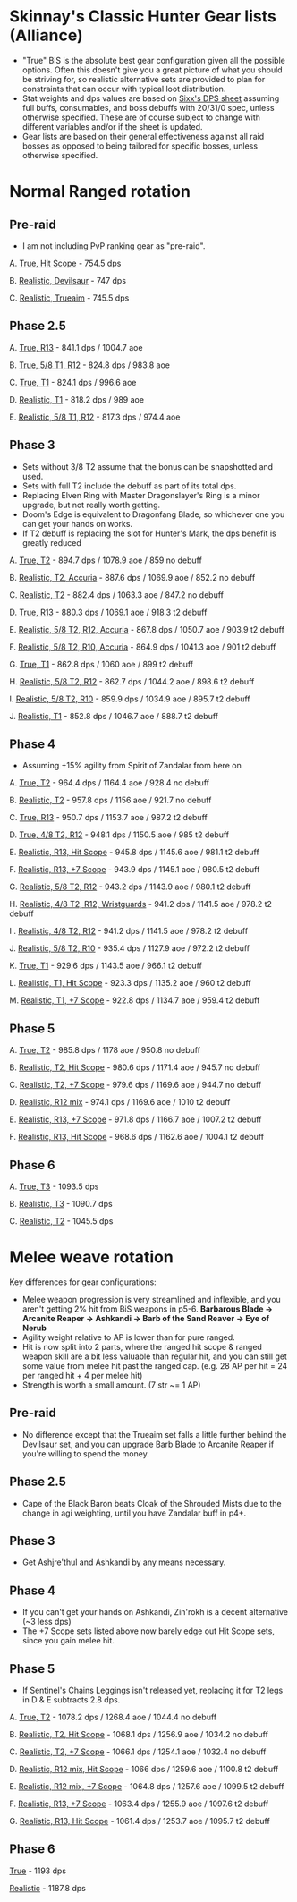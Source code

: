 Skinnay's Classic Hunter Gear lists (Alliance)
=

- "True" BiS is the absolute best gear configuration given all the possible options. Often this doesn't give you a great picture of what you should be striving for, so realistic alternative sets are provided to plan for constraints that can occur with typical loot distribution.
- Stat weights and dps values are based on [Sixx's DPS sheet](https://docs.google.com/spreadsheets/d/1BIlB2P1kyV_QdD4ULQzvZvS6hK6BDouUQkyHQzCvBGI/edit#gid=333718892) assuming full buffs, consumables, and boss debuffs with 20/31/0 spec, unless otherwise specified. These are of course subject to change with different variables and/or if the sheet is updated.
- Gear lists are based on their general effectiveness against all raid bosses as opposed to being tailored for specific bosses, unless otherwise specified.


Normal Ranged rotation
===
Pre-raid
---
- I am not including PvP ranking gear as "pre-raid".

A. [True, Hit Scope](https://sixtyupgrades.com/set/8yTYGRgV14Ubc5jHeJYfSm) - 754.5 dps

B. [Realistic, Devilsaur](https://sixtyupgrades.com/set/78uCDwHQntBQxS5EuBAM9W) - 747 dps

C. [Realistic, Trueaim](https://sixtyupgrades.com/set/eX7G4p9rF75sLKmXvhYKQb) - 745.5 dps


Phase 2.5
---
A. [True, R13](https://sixtyupgrades.com/set/7wKbawFECYK7vVucFTzGKe) - 841.1 dps / 1004.7 aoe

B. [True, 5/8 T1, R12](https://sixtyupgrades.com/set/enzMBKJVDdj8mM2jAZnkPa) - 824.8 dps / 983.8 aoe

C. [True, T1](https://sixtyupgrades.com/set/d7XzEiMbMqCcfxa6kP6ZiT) - 824.1 dps / 996.6 aoe

D. [Realistic, T1](https://sixtyupgrades.com/set/62RHLhx4rgPieNs7rfeAGW) - 818.2 dps / 989 aoe

E. [Realistic, 5/8 T1, R12](https://sixtyupgrades.com/set/b3hXX1XVS3DnBchr2LXUKW) - 817.3 dps / 974.4 aoe


Phase 3
---
- Sets without 3/8 T2 assume that the bonus can be snapshotted and used.
- Sets with full T2 include the debuff as part of its total dps.
- Replacing Elven Ring with Master Dragonslayer's Ring is a minor upgrade, but not really worth getting.
- Doom's Edge is equivalent to Dragonfang Blade, so whichever one you can get your hands on works.
- If T2 debuff is replacing the slot for Hunter's Mark, the dps benefit is greatly reduced

A. [True, T2](https://sixtyupgrades.com/set/q9aEdHoqwzjuJ1teEhAJV7) - 894.7 dps / 1078.9 aoe / 859 no debuff

B. [Realistic, T2, Accuria](https://sixtyupgrades.com/set/wsbPAabA7ZkmGAFmUKfSho) - 887.6 dps / 1069.9 aoe / 852.2 no debuff

C. [Realistic, T2](https://sixtyupgrades.com/set/n6ASjXHbrUmc9cqpZ2foKn) - 882.4 dps / 1063.3 aoe / 847.2 no debuff

D. [True, R13](https://sixtyupgrades.com/set/mL76vAXFrWDozthVcveEvt) - 880.3 dps / 1069.1 aoe / 918.3 t2 debuff

E. [Realistic, 5/8 T2, R12, Accuria](https://sixtyupgrades.com/set/xfqzBXLCgHSyDkPsagN4pt) - 867.8 dps / 1050.7 aoe / 903.9 t2 debuff

F. [Realistic, 5/8 T2, R10, Accuria](https://sixtyupgrades.com/set/hFsrFRDswb9fJnoq1xgRef) - 864.9 dps / 1041.3 aoe / 901 t2 debuff

G. [True, T1](https://sixtyupgrades.com/set/2zGBs9vd8eVU2M8mRCVTFg) - 862.8 dps / 1060 aoe / 899 t2 debuff

H. [Realistic, 5/8 T2, R12](https://sixtyupgrades.com/set/JhKtna8dEZufGQYxKqfZ3) - 862.7 dps / 1044.2 aoe / 898.6 t2 debuff

I. [Realistic, 5/8 T2, R10](https://sixtyupgrades.com/set/47RtY1D7w6xkpDNYtzqf98) - 859.9 dps / 1034.9 aoe / 895.7 t2 debuff

J. [Realistic, T1](https://sixtyupgrades.com/set/2iQn23cG67EDuFoP4Q9PwW) -  852.8 dps / 1046.7 aoe / 888.7 t2 debuff

Phase 4
---
- Assuming +15% agility from Spirit of Zandalar from here on

A. [True, T2](https://sixtyupgrades.com/set/tC5sLnGegRhoVo1oQ7Trzp) - 964.4 dps / 1164.4 aoe / 928.4 no debuff

B. [Realistic, T2](https://sixtyupgrades.com/set/mAHFmYtv4eme6PL2vkkn81) - 957.8 dps / 1156 aoe / 921.7 no debuff

C. [True, R13](https://sixtyupgrades.com/set/53CuPV5W2Yk4kEEq2nVs67) - 950.7 dps / 1153.7 aoe / 987.2 t2 debuff

D. [True, 4/8 T2, R12](https://sixtyupgrades.com/set/dpqGCRb327gE7FmHhjuQiK) - 948.1 dps / 1150.5 aoe / 985 t2 debuff

E. [Realistic, R13, Hit Scope](https://sixtyupgrades.com/set/unHfTLELzuSYDi6afH5Jk2) - 945.8 dps / 1145.6 aoe / 981.1 t2 debuff

F. [Realistic, R13, +7 Scope](https://sixtyupgrades.com/set/fyL37pVE3egSqkvLa42HVf) - 943.9 dps / 1145.1 aoe / 980.5 t2 debuff

G. [Realistic, 5/8 T2, R12](https://sixtyupgrades.com/set/sBW8xhJLPhrdB3jTrd3vEn) - 943.2 dps / 1143.9 aoe / 980.1 t2 debuff

H. [Realistic, 4/8 T2, R12, Wristguards](https://sixtyupgrades.com/set/pBFrKj3ToEQ4gKgyKwCaP7) - 941.2 dps / 1141.5 aoe / 978.2 t2 debuff

I . [Realistic, 4/8 T2, R12](https://sixtyupgrades.com/set/wE2zQFiVYYdcc77NjdhptS) - 941.2 dps / 1141.5 aoe / 978.2 t2 debuff

J. [Realistic, 5/8 T2, R10](https://sixtyupgrades.com/set/9mTm56P9L5zDWkrzggsUsX) - 935.4 dps / 1127.9 aoe / 972.2 t2 debuff

K. [True, T1](https://sixtyupgrades.com/set/2nBzbyzExBSbYq2uo6yf3Q) - 929.6 dps / 1143.5 aoe / 966.1 t2 debuff

L. [Realistic, T1, Hit Scope](https://sixtyupgrades.com/set/mSDxZb4aUg3bVuA4vjRiaN) - 923.3 dps / 1135.2 aoe / 960 t2 debuff

M. [Realistic, T1, +7 Scope](https://sixtyupgrades.com/set/eS6mDZnse64QosZiKUDUn) - 922.8 dps / 1134.7 aoe / 959.4 t2 debuff

Phase 5
---
A. [True, T2](https://sixtyupgrades.com/set/d4jqNWe3veNUrxGnaGufkp) - 985.8 dps / 1178 aoe / 950.8 no debuff

B. [Realistic, T2, Hit Scope](https://sixtyupgrades.com/set/2PPbHtmmdu9sKaz46hmWFu) - 980.6 dps / 1171.4 aoe / 945.7 no debuff

C. [Realistic, T2, +7 Scope](https://sixtyupgrades.com/set/r415aNjN7VptQj2XxCSTFw) - 979.6 dps / 1169.6 aoe / 944.7 no debuff

D. [Realistic, R12 mix](https://sixtyupgrades.com/set/44jtaaNA9h6SAZhStYDq8) - 974.1 dps / 1169.6 aoe / 1010 t2 debuff

E. [Realistic, R13, +7 Scope](https://sixtyupgrades.com/set/j4YtgKwv1Mq7pQMHrQGvKy) - 971.8 dps / 1166.7 aoe / 1007.2 t2 debuff
 
F. [Realistic, R13, Hit Scope](https://sixtyupgrades.com/set/vKmZaFHMe1EBmswwjGseYc) - 968.6 dps / 1162.6 aoe / 1004.1 t2 debuff

Phase 6
---
A. [True, T3](https://sixtyupgrades.com/set/4MPbXFA2cZGYF2SzVxq2ET) - 1093.5 dps

B. [Realistic, T3](https://sixtyupgrades.com/set/umhuhtBzkD1BBCqx4cBcou) - 1090.7 dps

C. [Realistic, T2](https://sixtyupgrades.com/set/uDkMwVLASjKNzfCz7ockDc) - 1045.5 dps

Melee weave rotation
===
Key differences for gear configurations:
* Melee weapon progression is very streamlined and inflexible, and you aren't getting 2% hit from BiS weapons in p5-6. **Barbarous Blade -> Arcanite Reaper -> Ashkandi -> Barb of the Sand Reaver -> Eye of Nerub**
* Agility weight relative to AP is lower than for pure ranged.
* Hit is now split into 2 parts, where the ranged hit scope & ranged weapon skill are a bit less valuable than regular hit, and you can still get some value from melee hit past the ranged cap. (e.g. 28 AP per hit = 24 per ranged hit + 4 per melee hit) 
* Strength is worth a small amount. (7 str ~= 1 AP)


Pre-raid
---
- No difference except that the Trueaim set falls a little further behind the Devilsaur set, and you can upgrade Barb Blade to Arcanite Reaper if you're willing to spend the money.

Phase 2.5
---
- Cape of the Black Baron beats Cloak of the Shrouded Mists due to the change in agi weighting, until you have Zandalar buff in p4+.

Phase 3
---
- Get Ashjre'thul and Ashkandi by any means necessary.

Phase 4
---
- If you can't get your hands on Ashkandi, Zin'rokh is a decent alternative (~3 less dps)
- The +7 Scope sets listed above now barely edge out Hit Scope sets, since you gain melee hit.

Phase 5
---
- If Sentinel's Chains Leggings isn't released yet, replacing it for T2 legs in D & E subtracts 2.8 dps.

A. [True, T2](https://sixtyupgrades.com/set/7gQRUWN5PTbDvVXur1xjEt) - 1078.2 dps / 1268.4 aoe / 1044.4 no debuff

B. [Realistic, T2, Hit Scope](https://sixtyupgrades.com/set/ck81owfyZJWPqiNDZUsdsk) - 1068.1 dps / 1256.9 aoe / 1034.2 no debuff

C. [Realistic, T2, +7 Scope](https://sixtyupgrades.com/set/54S2T87HS95EYttvTHgdN7) - 1066.1 dps / 1254.1 aoe / 1032.4 no debuff

D. [Realistic, R12 mix, Hit Scope](https://sixtyupgrades.com/set/btTZigbQZPfttqYJ7b9WVq) - 1066 dps / 1259.6 aoe / 1100.8 t2 debuff

E. [Realistic, R12 mix, +7 Scope](https://sixtyupgrades.com/set/exnsdwJe6vdB2uw6GwnZfc) - 1064.8 dps / 1257.6 aoe / 1099.5 t2 debuff

F. [Realistic, R13, +7 Scope](https://sixtyupgrades.com/set/nP9QVyJcYdx4qZ54DzJV3s) - 1063.4 dps / 1255.9 aoe / 1097.6 t2 debuff

G. [Realistic, R13, Hit Scope](https://sixtyupgrades.com/set/kTJxvtFimNf9mpkkk8WAmV) - 1061.4 dps / 1253.7 aoe / 1095.7 t2 debuff

Phase 6
---
[True](https://sixtyupgrades.com/set/sgwbyqWMVMVJLHTNw9LhFY) - 1193 dps

[Realistic](https://sixtyupgrades.com/set/45b7DqxP3ZzDK3tpKHFAmq) - 1187.8 dps